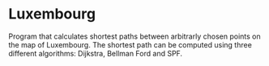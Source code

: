 # Luxembourg
Program that calculates shortest paths between arbitrarly chosen points on the map of Luxembourg.
The shortest path can be computed using three different algorithms: Dijkstra, Bellman Ford and SPF.
